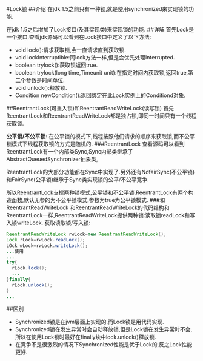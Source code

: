 #Lock锁
##介绍
在jdk 1.5之前只有一种锁,就是使用synchronized来实现锁的功能.

在jdk 1.5之后增加了Lock接口(及其实现类)来实现锁的功能.
##详解
首先Lock是一个接口,查看jdk源码可以看到在Lock接口中定义了以下方法:
- void lock():请求获取锁,会一直请求直到获取锁.
- void lockInterruptible:同lock方法一样,但是会优先处理Interrupted.
- boolean trylock():获取锁返回true.
- boolean trylock(long time,Timeunit unit):在指定时间内获取锁,返回true,第二个参数是时间单位.
- void unlock():释放锁.
- Condition newCondition():返回绑定在此Lock实例上的Conditiond对象.

##ReentrantLock(可重入锁)和ReentrantReadWriteLock(读写锁)
首先ReentrantLock和ReentrantReadWriteLock都是独占锁,即同一时间只有一个线程获取锁.

**公平锁/不公平锁**:
在公平锁的模式下,线程按照他们请求的顺序来获取锁,而不公平锁模式下线程获取锁的方式是随机的.
###ReentrantLock
查看源码可以看到ReentrantLock有一个内部类Sync,Sync内部类继承了AbstractQueuedSynchronizer抽象类,

ReentrantLock的大部分功能都在Sync中实现了.另外还有NofairSync(不公平锁)和FairSync(公平锁)继承于Sync类实现锁的公平/不公平竞争.

所以ReentrantLock支撑两种锁模式,公平锁和不公平锁.ReentrantLock有两个构造函数,默认无参的为不公平锁模式,参数为true为公平锁模式.
###和ReentrantReadWriteLock
和ReentrantReadWriteLock的代码结构和ReentrantLock一样,ReentrantReadWriteLock提供两种锁:读取锁readLock和写入锁writeLock.
获取读取锁/写入锁:
```java
ReentrantReadWriteLock rwLock=new ReentrantReadWriteLock();
Lock rLock=rwLock.readLock();
LOck wLock=rwLock.writeLock();
...使用
...
try{
  rLock.lock();
  ...
}finally{
  rLock.unlock();
}
...
```
##区别
- Synchronized锁是在jvm层面上实现的,而Lock锁是用代码实现.
- Synchronized锁在发生异常时会自动释放锁,但是Lock锁在发生异常时不会,所以在使用Lock锁时最好在finally块中lock.unlock()释放锁.
- 在竞争不是很激烈的情况下Synchronized性能是优于Lock的,反之Lock性能更好.

